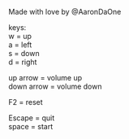 Made with love by @AaronDaOne

keys:  
w = up  
a = left  
s = down  
d = right

up arrow = volume up  
down arrow = volume down

F2 = reset

Escape = quit  
space = start
